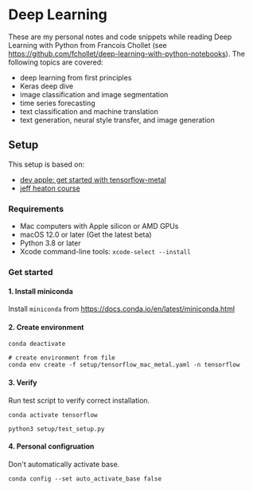 # Deep Learning
These are my personal notes and code snippets while reading Deep Learning with Python from Francois Chollet
(see https://github.com/fchollet/deep-learning-with-python-notebooks). The following topics are covered:
- deep learning from first principles
- Keras deep dive
- image classification and image segmentation
- time series forecasting
- text classification and machine translation
- text generation, neural style transfer, and image generation

## Setup
This setup is based on:
 - [dev apple: get started with tensorflow-metal](https://developer.apple.com/metal/tensorflow-plugin/)
 - [jeff heaton course](https://github.com/jeffheaton/t81_558_deep_learning/blob/master/install/tensorflow-install-mac-metal-jan-2023.ipynb)

### Requirements
- Mac computers with Apple silicon or AMD GPUs
- macOS 12.0 or later (Get the latest beta)
- Python 3.8 or later
- Xcode command-line tools: `xcode-select --install`

### Get started

#### 1. Install miniconda
Install `miniconda` from https://docs.conda.io/en/latest/miniconda.html 

#### 2. Create environment

```shell
conda deactivate

# create environment from file
conda env create -f setup/tensorflow_mac_metal.yaml -n tensorflow
```

#### 3. Verify
Run test script to verify correct installation.
``` shell
conda activate tensorflow

python3 setup/test_setup.py
```

#### 4. Personal configruation
Don't automatically activate base.
``` shell
conda config --set auto_activate_base false
```
